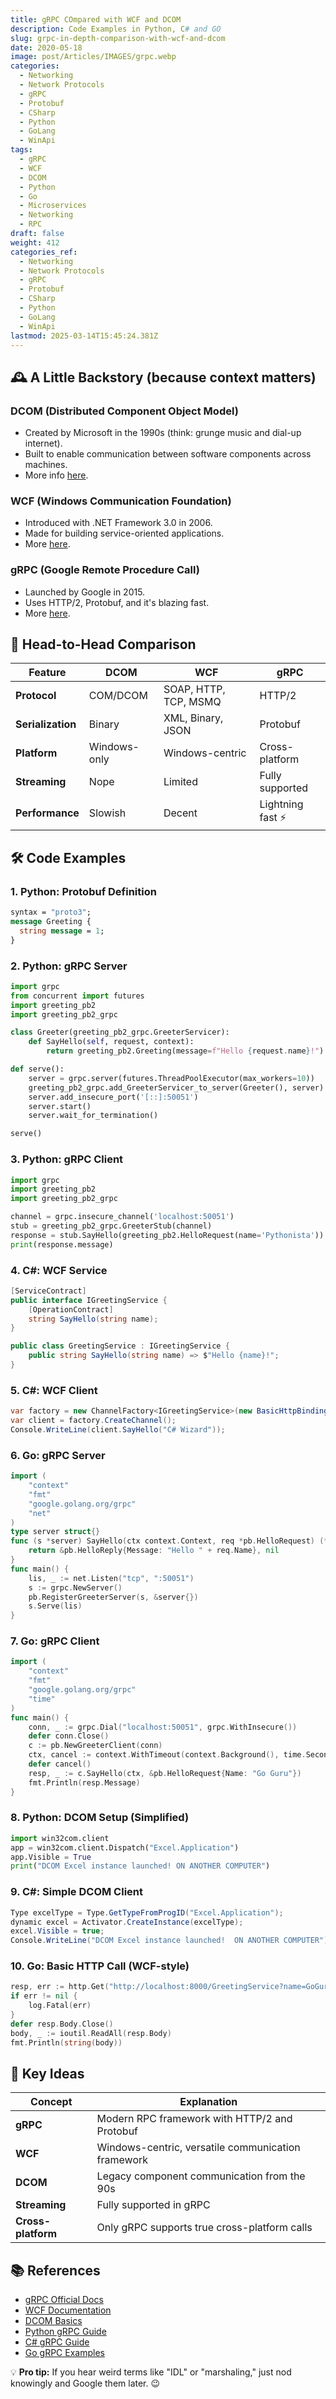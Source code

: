 ```yaml
---
title: gRPC COmpared with WCF and DCOM
description: Code Examples in Python, C# and GO
slug: grpc-in-depth-comparison-with-wcf-and-dcom
date: 2020-05-18
image: post/Articles/IMAGES/grpc.webp
categories:
  - Networking
  - Network Protocols
  - gRPC
  - Protobuf
  - CSharp
  - Python
  - GoLang
  - WinApi
tags:
  - gRPC
  - WCF
  - DCOM
  - Python
  - Go
  - Microservices
  - Networking
  - RPC
draft: false
weight: 412
categories_ref:
  - Networking
  - Network Protocols
  - gRPC
  - Protobuf
  - CSharp
  - Python
  - GoLang
  - WinApi
lastmod: 2025-03-14T15:45:24.381Z
---
```

## 🕰️ A Little Backstory (because context matters)

### DCOM (Distributed Component Object Model)

* Created by Microsoft in the 1990s (think: grunge music and dial-up internet).
* Built to enable communication between software components across machines.
* More info [here](https://learn.microsoft.com/en-us/windows/win32/com/component-object-model).

### WCF (Windows Communication Foundation)

* Introduced with .NET Framework 3.0 in 2006.
* Made for building service-oriented applications.
* More [here](https://learn.microsoft.com/en-us/dotnet/framework/wcf/).

### gRPC (Google Remote Procedure Call)

* Launched by Google in 2015.
* Uses HTTP/2, Protobuf, and it's blazing fast.
* More [here](https://grpc.io/).

## 🚀 Head-to-Head Comparison

| Feature           | DCOM         | WCF                   | gRPC              |
| ----------------- | ------------ | --------------------- | ----------------- |
| **Protocol**      | COM/DCOM     | SOAP, HTTP, TCP, MSMQ | HTTP/2            |
| **Serialization** | Binary       | XML, Binary, JSON     | Protobuf          |
| **Platform**      | Windows-only | Windows-centric       | Cross-platform    |
| **Streaming**     | Nope         | Limited               | Fully supported   |
| **Performance**   | Slowish      | Decent                | Lightning fast ⚡️ |

## 🛠️ Code Examples

### 1. Python: Protobuf Definition

```proto
syntax = "proto3";
message Greeting {
  string message = 1;
}
```

### 2. Python: gRPC Server

```python
import grpc
from concurrent import futures
import greeting_pb2
import greeting_pb2_grpc

class Greeter(greeting_pb2_grpc.GreeterServicer):
    def SayHello(self, request, context):
        return greeting_pb2.Greeting(message=f"Hello {request.name}!")

def serve():
    server = grpc.server(futures.ThreadPoolExecutor(max_workers=10))
    greeting_pb2_grpc.add_GreeterServicer_to_server(Greeter(), server)
    server.add_insecure_port('[::]:50051')
    server.start()
    server.wait_for_termination()

serve()
```

### 3. Python: gRPC Client

```python
import grpc
import greeting_pb2
import greeting_pb2_grpc

channel = grpc.insecure_channel('localhost:50051')
stub = greeting_pb2_grpc.GreeterStub(channel)
response = stub.SayHello(greeting_pb2.HelloRequest(name='Pythonista'))
print(response.message)
```

### 4. C#: WCF Service

```csharp
[ServiceContract]
public interface IGreetingService {
    [OperationContract]
    string SayHello(string name);
}

public class GreetingService : IGreetingService {
    public string SayHello(string name) => $"Hello {name}!";
}
```

### 5. C#: WCF Client

```csharp
var factory = new ChannelFactory<IGreetingService>(new BasicHttpBinding(), new EndpointAddress("http://localhost:8000/GreetingService"));
var client = factory.CreateChannel();
Console.WriteLine(client.SayHello("C# Wizard"));
```

### 6. Go: gRPC Server

```go
import (
	"context"
	"fmt"
	"google.golang.org/grpc"
	"net"
)
type server struct{}
func (s *server) SayHello(ctx context.Context, req *pb.HelloRequest) (*pb.HelloReply, error) {
	return &pb.HelloReply{Message: "Hello " + req.Name}, nil
}
func main() {
	lis, _ := net.Listen("tcp", ":50051")
	s := grpc.NewServer()
	pb.RegisterGreeterServer(s, &server{})
	s.Serve(lis)
}
```

### 7. Go: gRPC Client

```go
import (
	"context"
	"fmt"
	"google.golang.org/grpc"
	"time"
)
func main() {
	conn, _ := grpc.Dial("localhost:50051", grpc.WithInsecure())
	defer conn.Close()
	c := pb.NewGreeterClient(conn)
	ctx, cancel := context.WithTimeout(context.Background(), time.Second)
	defer cancel()
	resp, _ := c.SayHello(ctx, &pb.HelloRequest{Name: "Go Guru"})
	fmt.Println(resp.Message)
}
```

### 8. Python: DCOM Setup (Simplified)

```python
import win32com.client
app = win32com.client.Dispatch("Excel.Application")
app.Visible = True
print("DCOM Excel instance launched! ON ANOTHER COMPUTER")
```

### 9. C#: Simple DCOM Client

```csharp
Type excelType = Type.GetTypeFromProgID("Excel.Application");
dynamic excel = Activator.CreateInstance(excelType);
excel.Visible = true;
Console.WriteLine("DCOM Excel instance launched!  ON ANOTHER COMPUTER");
```

### 10. Go: Basic HTTP Call (WCF-style)

```go
resp, err := http.Get("http://localhost:8000/GreetingService?name=GoGuru")
if err != nil {
	log.Fatal(err)
}
defer resp.Body.Close()
body, _ := ioutil.ReadAll(resp.Body)
fmt.Println(string(body))
```

## 🔑 Key Ideas

| Concept            | Explanation                                        |
| ------------------ | -------------------------------------------------- |
| **gRPC**           | Modern RPC framework with HTTP/2 and Protobuf      |
| **WCF**            | Windows-centric, versatile communication framework |
| **DCOM**           | Legacy component communication from the 90s        |
| **Streaming**      | Fully supported in gRPC                            |
| **Cross-platform** | Only gRPC supports true cross-platform calls       |

## 📚 References

* [gRPC Official Docs](https://grpc.io/docs/)
* [WCF Documentation](https://learn.microsoft.com/en-us/dotnet/framework/wcf/)
* [DCOM Basics](https://learn.microsoft.com/en-us/windows/win32/com/component-object-model)
* [Python gRPC Guide](https://grpc.io/docs/languages/python/)
* [C# gRPC Guide](https://learn.microsoft.com/en-us/aspnet/core/grpc/)
* [Go gRPC Examples](https://grpc.io/docs/languages/go/)

💡 **Pro tip:** If you hear weird terms like "IDL" or "marshaling," just nod knowingly and Google them later. 😉
